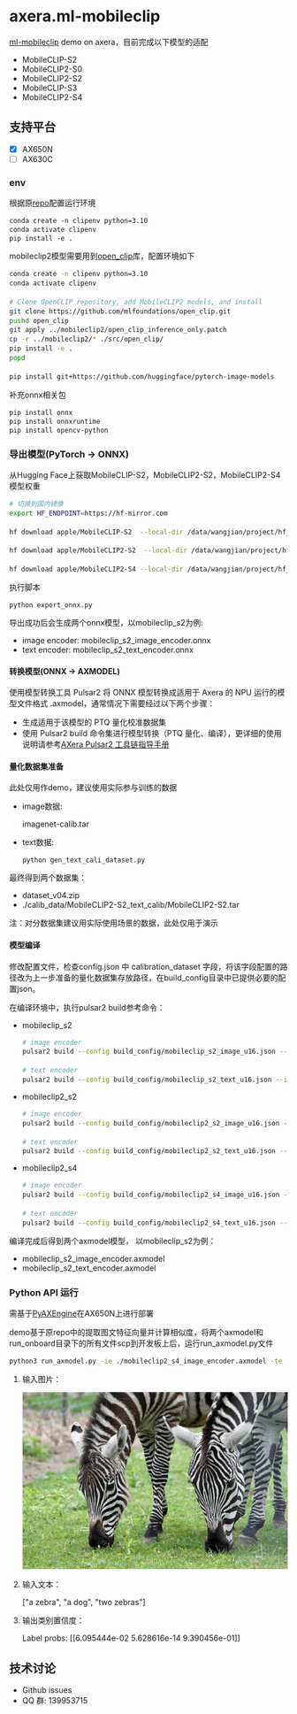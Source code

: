 # axera.ml-mobileclip

[ml-mobileclip](https://github.com/apple/ml-mobileclip) demo on axera，目前完成以下模型的适配
- MobileCLIP-S2
- MobileCLIP2-S0
- MobileCLIP2-S2
- MobileCLIP-S3
- MobileCLIP2-S4


## 支持平台
- [x] AX650N
- [ ] AX630C

### env

根据原[repo](https://github.com/apple/ml-mobileclip)配置运行环境
```
conda create -n clipenv python=3.10
conda activate clipenv
pip install -e .
```
mobileclip2模型需要用到[open_clip](https://github.com/mlfoundations/open_clip)库，配置环境如下
```bash
conda create -n clipenv python=3.10
conda activate clipenv

# Clone OpenCLIP repository, add MobileCLIP2 models, and install
git clone https://github.com/mlfoundations/open_clip.git
pushd open_clip
git apply ../mobileclip2/open_clip_inference_only.patch
cp -r ../mobileclip2/* ./src/open_clip/
pip install -e .
popd

pip install git+https://github.com/huggingface/pytorch-image-models
```

补充onnx相关包
```
pip install onnx
pip install onnxruntime
pip install opencv-python
```

### 导出模型(PyTorch -> ONNX)
从Hugging Face上获取MobileCLIP-S2，MobileCLIP2-S2，MobileCLIP2-S4模型权重
```bash
# 切换到国内镜像
export HF_ENDPOINT=https://hf-mirror.com

hf download apple/MobileCLIP-S2  --local-dir /data/wangjian/project/hf_cache/mobileclip/MobileCLIP-S2

hf download apple/MobileCLIP2-S2  --local-dir /data/wangjian/project/hf_cache/mobileclip/MobileCLIP2-S2

hf download apple/MobileCLIP2-S4 --local-dir /data/wangjian/project/hf_cache/mobileclip/MobileCLIP2-S4
```
执行脚本
```
python export_onnx.py
```
导出成功后会生成两个onnx模型，以mobileclip_s2为例:
- image encoder: mobileclip_s2_image_encoder.onnx
- text encoder: mobileclip_s2_text_encoder.onnx


#### 转换模型(ONNX -> AXMODEL)
使用模型转换工具 Pulsar2 将 ONNX 模型转换成适用于 Axera 的 NPU 运行的模型文件格式 .axmodel，通常情况下需要经过以下两个步骤：

- 生成适用于该模型的 PTQ 量化校准数据集
- 使用 Pulsar2 build 命令集进行模型转换（PTQ 量化、编译），更详细的使用说明请参考[AXera Pulsar2 工具链指导手册](https://pulsar2-docs.readthedocs.io/zh-cn/latest/index.html)


#### 量化数据集准备
此处仅用作demo，建议使用实际参与训练的数据
- image数据:

    imagenet-calib.tar

- text数据:
    ```
    python gen_text_cali_dataset.py
    ```
最终得到两个数据集：

- dataset_v04.zip
- ./calib_data/MobileCLIP2-S2_text_calib/MobileCLIP2-S2.tar

注：对分数据集建议用实际使用场景的数据，此处仅用于演示

#### 模型编译
修改配置文件，检查config.json 中 calibration_dataset 字段，将该字段配置的路径改为上一步准备的量化数据集存放路径，在build_config目录中已提供必要的配置json。


在编译环境中，执行pulsar2 build参考命令：
- mobileclip_s2

    ```bash
    # image encoder
    pulsar2 build --config build_config/mobileclip_s2_image_u16.json --input models/mobileclip_s2_image_encoder.onnx --output_dir build_output/image_encoder --output_name mobileclip_s2_image_encoder.axmodel

    # text encoder
    pulsar2 build --config build_config/mobileclip_s2_text_u16.json --input models/mobileclip_s2_text_encoder.onnx --output_dir build_output/text_encoder --output_name mobileclip_s2_text_encoder.axmodel
    ```
- mobileclip2_s2

    ```bash
    # image encoder
    pulsar2 build --config build_config/mobileclip2_s2_image_u16.json --input models/mobileclip2_s2_image_encoder.onnx --output_dir build_output/image_encoder --output_name mobileclip2_s2_image_encoder.axmodel --onnx_opt.disable_transformation_check

    # text encoder
    pulsar2 build --config build_config/mobileclip2_s2_text_u16.json --input models/mobileclip2_s2_text_encoder.onnx --output_dir build_output/text_encoder --output_name mobileclip2_s2_text_encoder.axmodel
    ```
- mobileclip2_s4
    ```bash
    # image encoder
    pulsar2 build --config build_config/mobileclip2_s4_image_u16.json --input models/mobileclip2_s4_image_encoder.onnx --output_dir build_output/image_encoder --output_name mobileclip2_s4_image_encoder.axmodel

    # text encoder
    pulsar2 build --config build_config/mobileclip2_s4_text_u16.json --input models/mobileclip2_s4_text_encoder.onnx --output_dir build_output/text_encoder --output_name mobileclip2_s4_text_encoder.axmodel
    ```


编译完成后得到两个axmodel模型， 以mobileclip_s2为例：
- mobileclip_s2_image_encoder.axmodel
- mobileclip_s2_text_encoder.axmodel


### Python API 运行
需基于[PyAXEngine](https://github.com/AXERA-TECH/pyaxengine)在AX650N上进行部署

demo基于原repo中的提取图文特征向量并计算相似度，将两个axmodel和run_onboard目录下的所有文件scp到开发板上后，运行run_axmodel.py文件
```bash
python3 run_axmodel.py -ie ./mobileclip2_s4_image_encoder.axmodel -te ./mobileclip2_s4_text_encoder.axmodel -i ./zebra.jpg -t "a zebra" "a dog" "two zebras"
```

1. 输入图片：

    ![](run_onboard/zebra.jpg)

2. 输入文本：

    ["a zebra", "a dog", "two zebras"]

3. 输出类别置信度：

    Label probs: [[6.095444e-02 5.628616e-14 9.390456e-01]]

## 技术讨论

- Github issues
- QQ 群: 139953715
